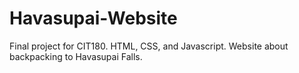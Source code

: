 # Havasupai-Website
Final project for CIT180. HTML, CSS, and Javascript. Website about backpacking to Havasupai Falls.

